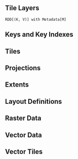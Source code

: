 Tile Layers
-----------

`RDD[(K, V)] with Metadata[M]`

Keys and Key Indexes
--------------------

Tiles
-----

Projections
-----------

Extents
-------

Layout Definitions
------------------

Raster Data
-----------

Vector Data
-----------

Vector Tiles
------------
